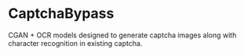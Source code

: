 # CaptchaBypass
CGAN + OCR models designed to generate captcha images along with character recognition in existing captcha. 
